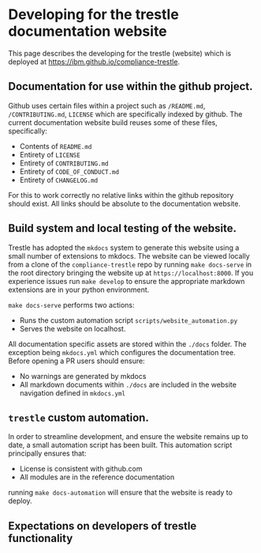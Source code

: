 # Developing for the trestle documentation website

This page describes the developing for the trestle (website) which is deployed at https://ibm.github.io/compliance-trestle.

## Documentation for use within the github project.

Github uses certain files within a project such as `/README.md`, `/CONTRIBUTING.md`, `LICENSE` which are specifically
indexed by github.
The current documentation website build reuses some of these files, specifically:

- Contents of `README.md`
- Entirety of `LICENSE`
- Entirety of `CONTRIBUTING.md`
- Entirety of `CODE_OF_CONDUCT.md`
- Entirety of `CHANGELOG.md`

For this to work correctly no relative links within the github repository should exist. All links should be absolute to
the documentation website.

## Build system and local testing of the website.

Trestle has adopted the `mkdocs` system to generate this website using a small number of extensions to mkdocs. The
website can be viewed locally from a clone of the `compliance-trestle` repo by running `make docs-serve` in the root
directory bringing the website up at `https://localhost:8000`. If you experience issues run `make develop` to ensure the
appropriate markdown extensions are in your python environment.

`make docs-serve` performs two actions:

- Runs the custom automation script `scripts/website_automation.py`
- Serves the website on localhost.

All documentation specific assets are stored within the `./docs` folder. The exception being `mkdocs.yml` which configures the
documentation tree. Before opening a PR users should ensure:

- No warnings are generated by mkdocs
- All markdown documents within `./docs` are included in the website navigation defined in `mkdocs.yml`

## `trestle` custom automation.

In order to streamline development, and ensure the website remains up to date, a small automation script has been built.
This automation script principally ensures that:

- License is consistent with github.com
- All modules are in the reference documentation

running `make docs-automation` will ensure that the website is ready to deploy.

## Expectations on developers of trestle functionality
